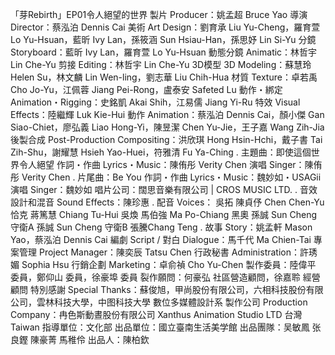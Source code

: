 「芽Rebirth」EP01令人絕望的世界
製片 Producer：姚孟超 Bruce Yao
導演 Director：蔡泓泊 Dennis Cai
美術 Art Design：劉育承 Liu Yu-Cheng，羅育萱 Lo Yu-Hsuan，藍昕 Ivy Lan，孫筱涵 Sun Hsiau-Han，孫思妤 Lin Si-Yu
分鏡 Storyboard：藍昕 Ivy Lan，羅育萱 Lo Yu-Hsuan
動態分鏡 Animatic：林哲宇 Lin Che-Yu
剪接 Editing：林哲宇 Lin Che-Yu
3D模型 3D Modeling：蘇慧玲 Helen Su，林文麟 Lin Wen-ling，劉志華 Liu Chih-Hua
材質 Texture：卓若禹 Cho Jo-Yu，江佩蓉 Jiang Pei-Rong，盧泰安 Safeted Lu
動作・綁定 Animation・Rigging：史銘凱 Akai Shih，江易儒 Jiang Yi-Ru
特效 Visual Effects：陸繼輝 Luk Kie-Hui
動作 Animation：蔡泓泊 Dennis Cai，顏小傑 Gan Siao-Chiet，廖弘義 Liao Hong-Yi，陳昱潔 Chen Yu-Jie，王子嘉 Wang Zih-Jia
後製合成 Post-Production Compositing：洪欣琪 Hong Hsin-Hchi，戴子書 Tai Zih-Shu，謝耀慧 Hsieh Yao-Huei，符雅清 Fu Ya-Ching
.
主題曲：即使這個世界令人絕望
作詞・作曲 Lyrics・Music：陳侑彤 Verity Chen
演唱 Singer：陳侑彤 Verity Chen
.
片尾曲：Be You
作詞・作曲 Lyrics・Music：魏妙如・USAGii
演唱 Singer：魏妙如
唱片公司：闊思音樂有限公司 | CROS MUSIC LTD.
.
音效設計和混音 Sound Effects：陳珍惠
.
配音 Voices：
吳拓  陳貞伃 Chen Chen-Yu
恰克  蔣篤慧 Chiang Tu-Hui
吳煥  馬伯強 Ma Po-Chiang
黑奧  孫誠 Sun Cheng
守衛A  孫誠 Sun Cheng
守衛B  張騰Chang Teng
.
故事 Story：姚孟軒 Mason Yao，蔡泓泊 Dennis Cai
編劇 Script / 對白 Dialogue：馬千代 Ma Chien-Tai
專案管理 Project Manager：陳奕辰 Tatsu Chen
行政秘書 Administration：許琇媚 Sophia Hsu
行銷企劃 Marketing：卓俞禎 Cho Yu-Chen
製作委員：陸偉平 委員，鄭仰山 委員，徐豪埠 委員
裂作願問：何豪弘 社區營造顧問，徐嘉聆 經營顧問
特別感謝 Special Thanks：蘇俊旭，甲尚股份有限公司，六相科技股份有限公司，雲林科技大學，中图科技大學  數位多媒體設計系
製作公司 Production Company：冉色斯動晝股份有限公司 Xanthus Animation Studio LTD   台灣Taiwan
指導單位：文化部
出品單位：國立臺南生活美学館
出品團隊：吴敏鳳  张良鏗  陳豪菁  馬稚伶
出品人：陳柏欽